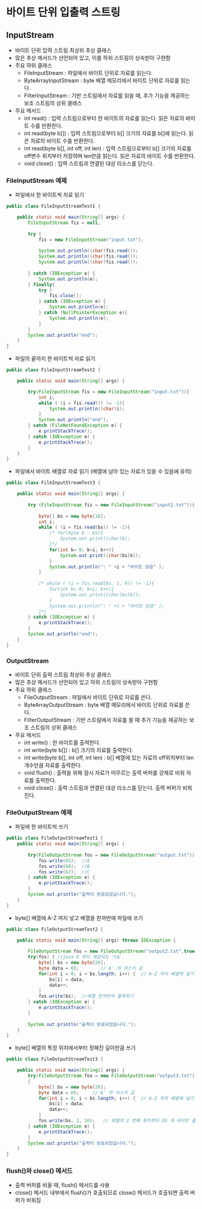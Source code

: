 # 바이트 단위 입출력 스트링
## InputStream
- 바이트 단위 입력 스트림 최상위 추상 클래스
- 많은 추상 메서드가 선언되어 있고, 이를 하위 스트림이 상속받아 구현함
- 주요 하위 클래스
    - FileInputStream : 파일에서 바이트 단위로 자료를 읽는다.
    - ByteArrayInputStream : byte 배열 메모리에서 바이트 단위로 자료를 읽는다.
    - FilterInputStream : 기반 스트림에서 자료를 읽을 때, 추가 기능을 제공하는 보조 스트림의 상위 클래스
- 주요 메서드
    - int read() : 입력 스트림으로부터 한 바이트의 자료를 읽는다. 읽은 자료의 바이트 수를 반환한다.
    - int read(byte b[]) : 입력 스트림으로부터 b[] 크기의 자료를 b[]에 읽는다. 읽은 자료의 바이트 수를 반환한다.
    - int read(byte b[], int off, int len) : 입력 스트림으로부터 b[] 크기의 자료를 off변수 위치부터 저장하며 len만큼 읽는다. 
      읽은 자료의 바이트 수를 반환한다.
    - void close() : 입력 스트림과 연결된 대상 리소스를 닫는다.

### FileInputStream 예제
- 파일에서 한 바이트씩 자료 읽기
```java
public class FileInputStreamTest1 {

	public static void main(String[] args) {
		FileInputStream fis = null;
		
		try {
			fis = new FileInputStream("input.txt");
		
			System.out.println((char)fis.read());
			System.out.println((char)fis.read());
			System.out.println((char)fis.read());
		
		} catch (IOException e) {
			System.out.println(e);
		} finally{
			try {
				fis.close();
			} catch (IOException e) {
				System.out.println(e);
			} catch (NullPointerException e){
				System.out.println(e);
			}
		}
		System.out.println("end");
	}
}
```
- 파일의 끝까지 한 바이트씩 자료 읽기
```java
public class FileInputStreamTest2 {

	public static void main(String[] args) {

		try(FileInputStream fis = new FileInputStream("input.txt")){ 
			int i;
			while ( (i = fis.read()) != -1){
				System.out.println((char)i);
			}
			System.out.println("end");
		} catch (FileNotFoundException e) {
			e.printStackTrace();
		} catch (IOException e) {
			e.printStackTrace();
		}
	}
}
```
- 파일에서 바이트 배열로 자료 읽기 (배열에 남아 있는 자료가 있을 수 있음에 유의)
```java
public class FileInputStreamTest3 {

	public static void main(String[] args) {
		 		
		try (FileInputStream fis = new FileInputStream("input2.txt")){
			
			byte[] bs = new byte[10];
			int i;
			while ( (i = fis.read(bs)) != -1){
				/* for(byte b : bs){
					System.out.print((char)b);
				}*/
				for(int k= 0; k<i; k++){
					System.out.print((char)bs[k]);
				}
				System.out.println(": " +i + "바이트 읽음" );
			}
			 
			/* while ( (i = fis.read(bs, 1, 9)) != -1){
				for(int k= 0; k<i; k++){
					System.out.print((char)bs[k]);
				}
				System.out.println(": " +i + "바이트 읽음" );
			}*/
		} catch (IOException e) {
			e.printStackTrace();
		}
		System.out.println("end");
	}
}
```
### OutputStream
- 바이트 단위 출력 스트림 최상위 추상 클래스
- 많은 추상 메서드가 선언되어 있고 하위 스트림이 상속받아 구현함
- 주요 하위 클래스
    - FileOutputStream : 파일에서 바이트 단위로 자료를 쓴다.
    - ByteArrayOutputStream : byte 배열 메모리에서 바이트 단위로 자료를 쓴다.
    - FilterOutputStream : 기반 스트림에서 자료를 쓸 때 추가 기능을 제공하는 보조 스트림의 상위 클래스
- 주요 메서드
    - int write() : 한 바이트를 출력한다.
    - int write(byte b[]) : b[] 크기의 자료를 출력한다.
    - int write(byte b[], int off, int len) : b[] 배열에 있는 자료의 off위치부터 len 개수만큼 자료를 출력한다.
    - void flush() : 출력을 위해 잠시 자료가 머무르는 출력 버퍼를 강제로 비워 자료를 출력한다.
    - void close() : 출력 스트림과 연결된 대상 리소스를 닫는다. 출력 버퍼가 비워진다.

### FileOutputStream 예제
- 파일에 한 바이트씩 쓰기
```java
public class FileOutputStreamTest1 {
	public static void main(String[] args) {
		
		try(FileOutputStream fos = new FileOutputStream("output.txt")) {
			fos.write(65);  //A
			fos.write(66);  //B
			fos.write(67);  //C
		} catch (IOException e) {
			e.printStackTrace();
		}
		System.out.println("출력이 완료되었습니다.");
	}
}
```
- byte[] 배열에 A-Z 까지 넣고 배열을 한꺼번에 파일에 쓰기
```java
public class FileOutputStreamTest2 {

	public static void main(String[] args) throws IOException {
		
		FileOutputStream fos = new FileOutputStream("output2.txt",true);
		try(fos) { //java 9 부터 제공되는 기능
			byte[] bs = new byte[26];
			byte data = 65;        //'A' 의 아스키 값
			for(int i = 0; i < bs.length; i++) {  // A-Z 까지 배열에 넣기
				bs[i] = data;
				data++;
			}
			fos.write(bs);  //배열 한꺼번에 출력하기
		} catch (IOException e) {
			e.printStackTrace();
		}
		
		System.out.println("출력이 완료되었습니다.");
	}
}
```
- byte[] 배열의 특정 위치에서부터 정해진 길이만큼 쓰기
```java
public class FileOutputStreamTest3 {

	public static void main(String[] args) {
		try(FileOutputStream fos = new FileOutputStream("output3.txt"))
		{
			byte[] bs = new byte[26];
			byte data = 65;     //'A' 의 아스키 값
			for(int i = 0; i < bs.length; i++) {  // A-Z 까지 배열에 넣기
				bs[i] = data;
				data++;
			}
			fos.write(bs, 2, 10);   // 배열의 2 번째 위치부터 10 개 바이트 출력하기
		} catch (IOException e) {
			e.printStackTrace();
		}
		System.out.println("출력이 완료되었습니다.");
	}
}
```
### flush()와 close() 메서드
- 출력 버퍼를 비울 때, flush() 메서드를 사용
- close() 메서드 내부에서 flush()가 호출되므로 close() 메서드가 호출되면 출력 버퍼가 비워짐
